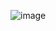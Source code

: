 ![image](https://github.com/anhshidou/For-EHC-Training/assets/120787381/92f6b687-3988-4253-a83c-fe51217a90c8)

